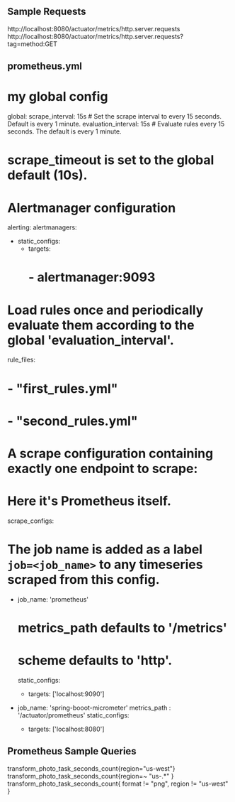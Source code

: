 Sample Requests
---------------
http://localhost:8080/actuator/metrics/http.server.requests
http://localhost:8080/actuator/metrics/http.server.requests?tag=method:GET

prometheus.yml
-------------
# my global config
global:
  scrape_interval:     15s # Set the scrape interval to every 15 seconds. Default is every 1 minute.
  evaluation_interval: 15s # Evaluate rules every 15 seconds. The default is every 1 minute.
  # scrape_timeout is set to the global default (10s).

# Alertmanager configuration
alerting:
  alertmanagers:
  - static_configs:
    - targets:
      # - alertmanager:9093

# Load rules once and periodically evaluate them according to the global 'evaluation_interval'.
rule_files:
  # - "first_rules.yml"
  # - "second_rules.yml"

# A scrape configuration containing exactly one endpoint to scrape:
# Here it's Prometheus itself.
scrape_configs:
  # The job name is added as a label `job=<job_name>` to any timeseries scraped from this config.
  - job_name: 'prometheus'

    # metrics_path defaults to '/metrics'
    # scheme defaults to 'http'.

    static_configs:
    - targets: ['localhost:9090']

  - job_name: 'spring-booot-micrometer'
    metrics_path : '/actuator/prometheus'
    static_configs:
    - targets: ['localhost:8080']

Prometheus Sample Queries
-------------------------
transform_photo_task_seconds_count{region="us-west"}
transform_photo_task_seconds_count{region=~ "us-.*" }
transform_photo_task_seconds_count{ format != "png", region != "us-west" }
